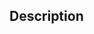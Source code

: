 <!--- Provide a general summary of your changes in the Title above -->

## Description
<!--- Your name : -->
<!--- Your email address : -->
<!--- Name of problem solved : -->
<!--- Link to the problem : -->